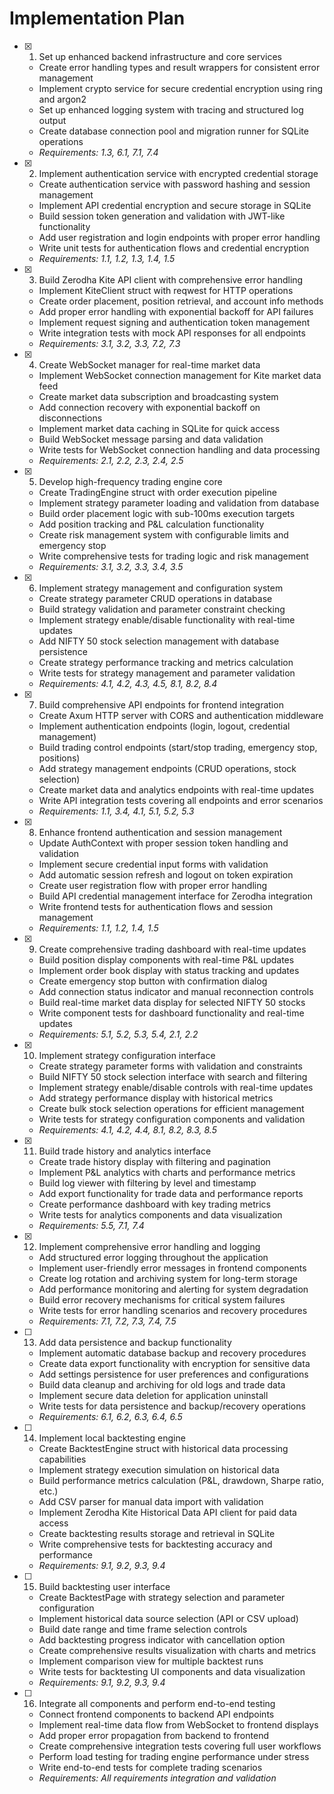 # Implementation Plan

- [x] 1. Set up enhanced backend infrastructure and core services


  - Create error handling types and result wrappers for consistent error management
  - Implement crypto service for secure credential encryption using ring and argon2
  - Set up enhanced logging system with tracing and structured log output
  - Create database connection pool and migration runner for SQLite operations
  - _Requirements: 1.3, 6.1, 7.1, 7.4_

- [x] 2. Implement authentication service with encrypted credential storage


  - Create authentication service with password hashing and session management
  - Implement API credential encryption and secure storage in SQLite
  - Build session token generation and validation with JWT-like functionality
  - Add user registration and login endpoints with proper error handling
  - Write unit tests for authentication flows and credential encryption
  - _Requirements: 1.1, 1.2, 1.3, 1.4, 1.5_

- [x] 3. Build Zerodha Kite API client with comprehensive error handling


  - Implement KiteClient struct with reqwest for HTTP operations
  - Create order placement, position retrieval, and account info methods
  - Add proper error handling with exponential backoff for API failures
  - Implement request signing and authentication token management
  - Write integration tests with mock API responses for all endpoints
  - _Requirements: 3.1, 3.2, 3.3, 7.2, 7.3_

- [x] 4. Create WebSocket manager for real-time market data
  - Implement WebSocket connection management for Kite market data feed
  - Create market data subscription and broadcasting system
  - Add connection recovery with exponential backoff on disconnections
  - Implement market data caching in SQLite for quick access
  - Build WebSocket message parsing and data validation
  - Write tests for WebSocket connection handling and data processing
  - _Requirements: 2.1, 2.2, 2.3, 2.4, 2.5_

- [x] 5. Develop high-frequency trading engine core





  - Create TradingEngine struct with order execution pipeline
  - Implement strategy parameter loading and validation from database
  - Build order placement logic with sub-100ms execution targets
  - Add position tracking and P&L calculation functionality
  - Create risk management system with configurable limits and emergency stop
  - Write comprehensive tests for trading logic and risk management
  - _Requirements: 3.1, 3.2, 3.3, 3.4, 3.5_

- [x] 6. Implement strategy management and configuration system
  - Create strategy parameter CRUD operations in database
  - Build strategy validation and parameter constraint checking
  - Implement strategy enable/disable functionality with real-time updates
  - Add NIFTY 50 stock selection management with database persistence
  - Create strategy performance tracking and metrics calculation
  - Write tests for strategy management and parameter validation
  - _Requirements: 4.1, 4.2, 4.3, 4.5, 8.1, 8.2, 8.4_

- [x] 7. Build comprehensive API endpoints for frontend integration


  - Create Axum HTTP server with CORS and authentication middleware
  - Implement authentication endpoints (login, logout, credential management)
  - Build trading control endpoints (start/stop trading, emergency stop, positions)
  - Add strategy management endpoints (CRUD operations, stock selection)
  - Create market data and analytics endpoints with real-time updates
  - Write API integration tests covering all endpoints and error scenarios
  - _Requirements: 1.1, 3.4, 4.1, 5.1, 5.2, 5.3_

- [x] 8. Enhance frontend authentication and session management


  - Update AuthContext with proper session token handling and validation
  - Implement secure credential input forms with validation
  - Add automatic session refresh and logout on token expiration
  - Create user registration flow with proper error handling
  - Build API credential management interface for Zerodha integration
  - Write frontend tests for authentication flows and session management
  - _Requirements: 1.1, 1.2, 1.4, 1.5_

- [x] 9. Create comprehensive trading dashboard with real-time updates











  - Build position display components with real-time P&L updates
  - Implement order book display with status tracking and updates
  - Create emergency stop button with confirmation dialog
  - Add connection status indicator and manual reconnection controls
  - Build real-time market data display for selected NIFTY 50 stocks
  - Write component tests for dashboard functionality and real-time updates
  - _Requirements: 5.1, 5.2, 5.3, 5.4, 2.1, 2.2_

- [x] 10. Implement strategy configuration interface
  - Create strategy parameter forms with validation and constraints
  - Build NIFTY 50 stock selection interface with search and filtering
  - Implement strategy enable/disable controls with real-time updates
  - Add strategy performance display with historical metrics
  - Create bulk stock selection operations for efficient management
  - Write tests for strategy configuration components and validation
  - _Requirements: 4.1, 4.2, 4.4, 8.1, 8.2, 8.3, 8.5_

- [x] 11. Build trade history and analytics interface
  - Create trade history display with filtering and pagination
  - Implement P&L analytics with charts and performance metrics
  - Build log viewer with filtering by level and timestamp
  - Add export functionality for trade data and performance reports
  - Create performance dashboard with key trading metrics
  - Write tests for analytics components and data visualization
  - _Requirements: 5.5, 7.1, 7.4_

- [x] 12. Implement comprehensive error handling and logging



  - Add structured error logging throughout the application
  - Implement user-friendly error messages in frontend components
  - Create log rotation and archiving system for long-term storage
  - Add performance monitoring and alerting for system degradation
  - Build error recovery mechanisms for critical system failures
  - Write tests for error handling scenarios and recovery procedures
  - _Requirements: 7.1, 7.2, 7.3, 7.4, 7.5_

- [ ] 13. Add data persistence and backup functionality
  - Implement automatic database backup and recovery procedures
  - Create data export functionality with encryption for sensitive data
  - Add settings persistence for user preferences and configurations
  - Build data cleanup and archiving for old logs and trade data
  - Implement secure data deletion for application uninstall
  - Write tests for data persistence and backup/recovery operations
  - _Requirements: 6.1, 6.2, 6.3, 6.4, 6.5_

- [ ] 14. Implement local backtesting engine
  - Create BacktestEngine struct with historical data processing capabilities
  - Implement strategy execution simulation on historical data
  - Build performance metrics calculation (P&L, drawdown, Sharpe ratio, etc.)
  - Add CSV parser for manual data import with validation
  - Implement Zerodha Kite Historical Data API client for paid data access
  - Create backtesting results storage and retrieval in SQLite
  - Write comprehensive tests for backtesting accuracy and performance
  - _Requirements: 9.1, 9.2, 9.3, 9.4_

- [ ] 15. Build backtesting user interface
  - Create BacktestPage with strategy selection and parameter configuration
  - Implement historical data source selection (API or CSV upload)
  - Build date range and time frame selection controls
  - Add backtesting progress indicator with cancellation option
  - Create comprehensive results visualization with charts and metrics
  - Implement comparison view for multiple backtest runs
  - Write tests for backtesting UI components and data visualization
  - _Requirements: 9.1, 9.2, 9.3, 9.4_

- [ ] 16. Integrate all components and perform end-to-end testing
  - Connect frontend components to backend API endpoints
  - Implement real-time data flow from WebSocket to frontend displays
  - Add proper error propagation from backend to frontend
  - Create comprehensive integration tests covering full user workflows
  - Perform load testing for trading engine performance under stress
  - Write end-to-end tests for complete trading scenarios
  - _Requirements: All requirements integration and validation_